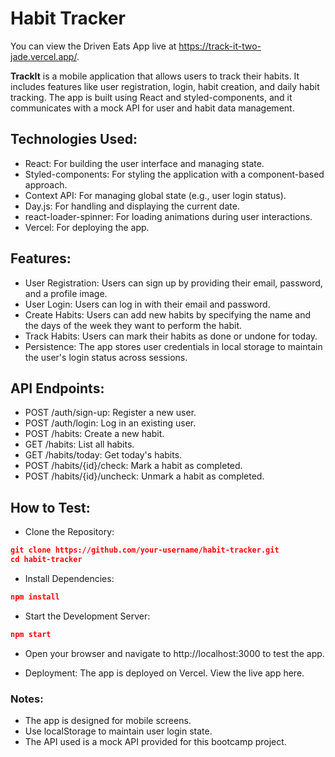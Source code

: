 # Habit Tracker

You can view the Driven Eats App live at <a href="https://track-it-two-jade.vercel.app/" target="_blank">https://track-it-two-jade.vercel.app/</a>.

**TrackIt** is a mobile application that allows users to track their habits. It includes features like user registration, login, habit creation, and daily habit tracking. The app is built using React and styled-components, and it communicates with a mock API for user and habit data management.

## Technologies Used:
- React: For building the user interface and managing state.
- Styled-components: For styling the application with a component-based approach.
- Context API: For managing global state (e.g., user login status).
- Day.js: For handling and displaying the current date.
- react-loader-spinner: For loading animations during user interactions.
- Vercel: For deploying the app.

## Features:
- User Registration: Users can sign up by providing their email, password, and a profile image.
- User Login: Users can log in with their email and password.
- Create Habits: Users can add new habits by specifying the name and the days of the week they want to perform the habit.
- Track Habits: Users can mark their habits as done or undone for today.
- Persistence: The app stores user credentials in local storage to maintain the user's login status across sessions.

## API Endpoints:
- POST /auth/sign-up: Register a new user.
- POST /auth/login: Log in an existing user.
- POST /habits: Create a new habit.
- GET /habits: List all habits.
- GET /habits/today: Get today's habits.
- POST /habits/{id}/check: Mark a habit as completed.
- POST /habits/{id}/uncheck: Unmark a habit as completed.

## How to Test:
- Clone the Repository:
```json
git clone https://github.com/your-username/habit-tracker.git
cd habit-tracker
```

- Install Dependencies:
```json
npm install
```

- Start the Development Server:
```json
npm start
```

- Open your browser and navigate to http://localhost:3000 to test the app.

- Deployment:
The app is deployed on Vercel. View the live app here.

### Notes:
- The app is designed for mobile screens.
- Use localStorage to maintain user login state.
- The API used is a mock API provided for this bootcamp project.
